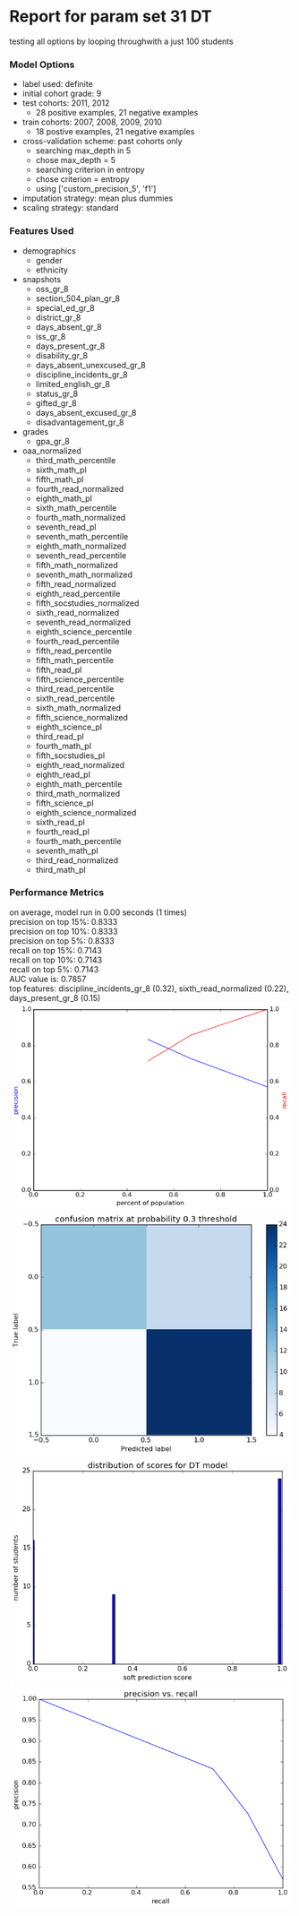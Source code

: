 # Report for param set 31 DT
testing all options by looping throughwith a just 100 students

### Model Options
* label used: definite
* initial cohort grade: 9
* test cohorts: 2011, 2012
	 * 28 positive examples, 21 negative examples
* train cohorts: 2007, 2008, 2009, 2010
	 * 18 postive examples, 21 negative examples
* cross-validation scheme: past cohorts only
	 * searching max_depth in 5
	 * chose max_depth = 5
	 * searching criterion in entropy
	 * chose criterion = entropy
	 * using ['custom_precision_5', 'f1']
* imputation strategy: mean plus dummies
* scaling strategy: standard

### Features Used
* demographics
	 * gender
	 * ethnicity
* snapshots
	 * oss_gr_8
	 * section_504_plan_gr_8
	 * special_ed_gr_8
	 * district_gr_8
	 * days_absent_gr_8
	 * iss_gr_8
	 * days_present_gr_8
	 * disability_gr_8
	 * days_absent_unexcused_gr_8
	 * discipline_incidents_gr_8
	 * limited_english_gr_8
	 * status_gr_8
	 * gifted_gr_8
	 * days_absent_excused_gr_8
	 * disadvantagement_gr_8
* grades
	 * gpa_gr_8
* oaa_normalized
	 * third_math_percentile
	 * sixth_math_pl
	 * fifth_math_pl
	 * fourth_read_normalized
	 * eighth_math_pl
	 * sixth_math_percentile
	 * fourth_math_normalized
	 * seventh_read_pl
	 * seventh_math_percentile
	 * eighth_math_normalized
	 * seventh_read_percentile
	 * fifth_math_normalized
	 * seventh_math_normalized
	 * fifth_read_normalized
	 * eighth_read_percentile
	 * fifth_socstudies_normalized
	 * sixth_read_normalized
	 * seventh_read_normalized
	 * eighth_science_percentile
	 * fourth_read_percentile
	 * fifth_read_percentile
	 * fifth_math_percentile
	 * fifth_read_pl
	 * fifth_science_percentile
	 * third_read_percentile
	 * sixth_read_percentile
	 * sixth_math_normalized
	 * fifth_science_normalized
	 * eighth_science_pl
	 * third_read_pl
	 * fourth_math_pl
	 * fifth_socstudies_pl
	 * eighth_read_normalized
	 * eighth_read_pl
	 * eighth_math_percentile
	 * third_math_normalized
	 * fifth_science_pl
	 * eighth_science_normalized
	 * sixth_read_pl
	 * fourth_read_pl
	 * fourth_math_percentile
	 * seventh_math_pl
	 * third_read_normalized
	 * third_math_pl

### Performance Metrics
on average, model run in 0.00 seconds (1 times) <br/>precision on top 15%: 0.8333 <br/>precision on top 10%: 0.8333 <br/>precision on top 5%: 0.8333 <br/>recall on top 15%: 0.7143 <br/>recall on top 10%: 0.7143 <br/>recall on top 5%: 0.7143 <br/>AUC value is: 0.7857 <br/>top features: discipline_incidents_gr_8 (0.32), sixth_read_normalized (0.22), days_present_gr_8 (0.15)
![param_set_31_DT_precision_recall_at_k.png](figs/param_set_31_DT_precision_recall_at_k.png)
![param_set_31_DT_confusion_mat_0.3.png](figs/param_set_31_DT_confusion_mat_0.3.png)
![param_set_31_DT_score_dist.png](figs/param_set_31_DT_score_dist.png)
![param_set_31_DT_pr_vs_threshold.png](figs/param_set_31_DT_pr_vs_threshold.png)
